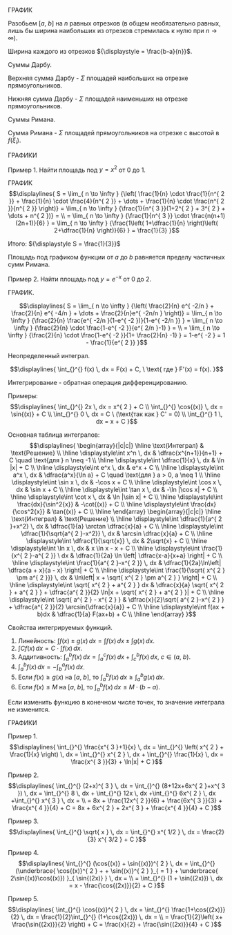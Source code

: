 ГРАФИК

Разобьем ${\displaystyle [a, \ b]}$ на ${\displaystyle n}$ равных отрезков (в общем необязательно равных, лишь бы ширина наибольших из отрезков стремилась к нулю при ${\displaystyle n \to \infty}$).

Ширина каждого из отрезков ${\displaystyle = \frac{b-a}{n}}$.

Суммы Дарбу.

Верхняя сумма Дарбу - ${\displaystyle \Sigma}$ площадей наибольших на отрезке прямоугольников.

Нижняя сумма Дарбу - ${\displaystyle \Sigma}$ площадей наименьших на отрезке прямоугольников.

Суммы Римана.

Сумма Римана - ${\displaystyle \Sigma}$ площадей прямоугольников на отрезке с высотой в ${\displaystyle f(\xi_{ i })}$.

ГРАФИКИ

Пример 1.  Найти площадь под ${\displaystyle y = x^{ 2 }}$ от 0 до 1.

ГРАФИК
$$\displaylines{
S = \lim_{ n \to \infty } {\left( \frac{1}{n} \cdot  \frac{1}{n^{ 2 }} + \frac{1}{n} \cdot  \frac{4}{n^{ 2 }} + \dots + \frac{1}{n} \cdot \frac{n^{ 2 }}{n^{ 2 }}  \right)} = \lim_{ n \to \infty } {\frac{1}{n^{ 3 }}(1+2^{ 2 } + 3^{ 2 } + \dots  + n^{ 2 })} = \\
= \lim_{ n \to \infty } {\frac{1}{n^{ 3 }} \cdot  \frac{n(n+1)(2n+1)}{6} } = \lim_{ n \to \infty } {\frac{1\left( 1+\dfrac{1}{n} \right)\left( 2+\dfrac{1}{n} \right)}{6} } = \frac{1}{3}
}$$

Итого: ${\displaystyle S = \frac{1}{3}}$

Площадь под графиком функции от ${\displaystyle a}$ до ${\displaystyle b}$ равняется пределу частичных сумм Римана.

Пример 2. Найти площадь под ${\displaystyle y = e^{ -x }}$ от 0 до 2.

ГРАФИК.

$$\displaylines{
S = \lim_{ n \to \infty } {\left( \frac{2}{n} e^{ -2/n } + \frac{2}{n} e^{ -4/n } + \dots + \frac{2}{n}e^{ -2n/n } \right)} = \lim_{ n \to \infty } {\frac{2}{n} \frac{e^{ -2/n }(1-e^{ -2 })}{1-e^{ -2/n }} } = \lim_{ n \to \infty } {\frac{2}{n} \cdot  \frac{1-e^{ -2 }}{e^{ 2/n }-1} } = \\
= \lim_{ n \to \infty } {\frac{2}{n} \cdot  \frac{1-e^{ -2 }}{1+ \frac{2}{n} -1} } = 1-e^{ -2 } = 1 - \frac{1}{e^{ 2 }}
}$$

Неопределенный интеграл.

$$\displaylines{
\int_{}^{} f(x) \, dx = F(x) + C, \  \text{ где } F'(x) = f(x).
}$$

Интегрирование - обратная операция дифференцированию.

Примеры:
$$\displaylines{
\int_{}^{} 2x \, dx = x^{ 2 } + C \\
\int_{}^{} \cos{(x)} \, dx = \sin{(x)} + C \\
\int_{}^{} 0 \, dx = C \  (\text{так как } C' = 0) \\
\int_{}^{} 1 \, dx  = x + C 
}$$

Основная таблица интегралов:
$$\displaylines{
\begin{array}{|c|c|} \hline
\text{Интеграл} & \text{Решение} \\ \hline
\displaystyle\int x^n \, dx & \dfrac{x^{n+1}}{n+1} + C \quad \text{для } n \neq -1 \\ \hline 
\displaystyle\int \dfrac{1}{x} \, dx & \ln |x| + C \\ \hline  
\displaystyle\int e^x \, dx & e^x + C \\ \hline 
\displaystyle\int a^x \, dx & \dfrac{a^x}{\ln a} + C \quad \text{для } a > 0, a \neq 1 \\ \hline  
\displaystyle\int \sin x \, dx & -\cos x + C \\ \hline  
\displaystyle\int \cos x \, dx & \sin x + C \\ \hline  
\displaystyle\int \tan x \, dx & -\ln |\cos x| + C \\ \hline  
\displaystyle\int \cot x \, dx & \ln |\sin x| + C \\ \hline
\displaystyle\int \frac{dx}{\sin^2{x}} & -\cot{(x)} + C \\ \hline 
\displaystyle\int \frac{dx}{\cos^2{x}} & \tan{(x)} + C \\ \hline 
\end{array} \begin{array}{|c|c|} \hline  
\text{Интеграл} & \text{Решение} \\ \hline
\displaystyle\int \dfrac{1}{a^{ 2 }+x^2} \, dx & \dfrac{1}{a} \arctan \dfrac{x}{a} + C \\ \hline  
\displaystyle\int \dfrac{1}{\sqrt{a^{ 2 }-x^2}} \, dx & \arcsin \dfrac{x}{a} + C \\ \hline  
\displaystyle\int \dfrac{1}{\sqrt{x}} \, dx & 2\sqrt{x} + C \\   \hline  
\displaystyle\int \ln x \, dx & x \ln x - x + C \\ \hline  
\displaystyle\int \frac{1}{x^{ 2 }-a^{ 2 }} \ dx & \dfrac{1}{2a} \ln \left| \dfrac{x-a}{x+a}  \right| + C \\ \hline 
\displaystyle\int \frac{1}{a^{ 2 }-x^{ 2 }} \, dx   & \dfrac{1}{2a}\ln\left| \dfrac{a + x}{a - x}  \right| + C \\ \hline 
\displaystyle\int \frac{1}{\sqrt{ x^{ 2 } \pm  a^{ 2 }}} \, dx   &  \ln\left| x + \sqrt{ x^{ 2 } \pm a^{ 2 } } \right|  + C \\ \hline  
\displaystyle\int \sqrt{ x^{ 2 } + a^{ 2 } } dx & \dfrac{x}{a} \sqrt{ x^{ 2 } + a^{ 2 } } + \dfrac{a^{ 2 }}{2} \ln|x + \sqrt{ x^{ 2 } + a^{ 2 } }| + C \\ \hline 
\displaystyle\int \sqrt{ a^{ 2 } - x^{ 2 } } & \dfrac{x}{2}\sqrt{ a^{ 2 }-x^{ 2 } } + \dfrac{a^{ 2 }}{2} \arcsin{\dfrac{x}{a}} + C \\ \hline 
\displaystyle\int f(ax + b)dx & \dfrac{1}{a} F(ax+b) + C \\ \hline 
\end{array}
}$$

Свойства интегрируемых функций.

1. Линейность: ${\displaystyle \int_{}^{} f(x) \pm g(x) \, dx = \int_{}^{} f(x) \, dx \pm \int_{}^{} g(x) \, dx}$.
2. ${\displaystyle \int_{}^{} C f(x) \, dx = C \cdot \int_{}^{} f(x) \, dx}$.
3. Аддитивность: ${\displaystyle \int_{a}^{b} f(x) \, dx = \int_{a}^{c} f(x) \, dx + \int_{c}^{b} f(x) \, dx, \ c \in(a, \ b)}$.
4. ${\displaystyle \int_{a}^{b} f(x) \, dx = - \int_{b}^{a} f(x) \, dx}$.
5. Если ${\displaystyle f(x)\geq g(x)}$ на ${\displaystyle [a, \ b]}$, то ${\displaystyle \int_{a}^{b} f(x) \, dx \geq \int_{a}^{b} g(x) \, dx}$.
6. Если ${\displaystyle f(x) \leq M }$ на ${\displaystyle [a, \ b]}$, то ${\displaystyle \int_{a}^{b} f(x) \, dx \leq M \cdot (b-a)}$.

Если изменить функцию в конечном числе точек, то значение интеграла не изменится.

ГРАФИКИ

Пример 1.
$$\displaylines{
\int_{}^{} \frac{x^{ 3 }+1}{x} \, dx = \int_{}^{} \left( x^{ 2 } + \frac{1}{x} \right) \, dx = \int_{}^{} x^{ 2 } \, dx + \int_{}^{} \frac{1}{x} \, dx = \frac{x^{ 3 }}{3} + \ln|x| + C 
}$$

Пример 2.
$$\displaylines{
\int_{}^{} (2+x)^{ 3 } \, dx = \int_{}^{} (8+12x+6x^{ 2 }+x^{ 3 }) \, dx = \int_{}^{} 8 \, dx + \int_{}^{} 12x \, dx +\int_{}^{} 6x^{ 2 } \, dx +\int_{}^{} x^{ 3 } \, dx = \\
= 8x + \frac{12x^{ 2 }}{6} + \frac{6x^{ 3 }}{3} + \frac{x^{ 4 }}{4} + C = 8x + 6x^{ 2 } + 2x^{ 3 } + \frac{x^{ 4 }}{4} + C
}$$

Пример 3.
$$\displaylines{
\int_{}^{} \sqrt{ x } \, dx = \int_{}^{} x^{ 1/2 } \, dx = \frac{2}{3} x^{ 3/2 } + C
}$$

Пример 4.
$$\displaylines{
\int_{}^{} (\cos{(x)} + \sin{(x)})^{ 2 } \, dx = \int_{}^{} (\underbrace{ \cos{(x)}^{ 2 } + + \sin{(x)}^{ 2 } }_{ = 1 } + \underbrace{ 2\sin{(x)}\cos{(x)}) }_{ \sin{(2x)} }  \, dx = \\
= \int_{}^{} (1 + \sin{(2x)}) \, dx = x - \frac{\cos{(2x)}}{2} + C
}$$

Пример 5.
$$\displaylines{
\int_{}^{} \cos{(x)}^{ 2 } \, dx = \int_{}^{} \frac{1+\cos{(2x)}}{2}  \, dx = \frac{1}{2}\int_{}^{} (1+\cos{(2x)}) \, dx  = \\
= \frac{1}{2}\left( x+  \frac{\sin{(2x)}}{2} \right) + C = \frac{x}{2} + \frac{\sin{(2x)}}{4} + C 
}$$
